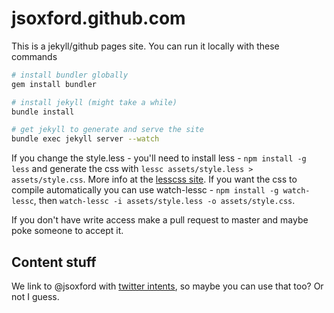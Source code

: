 jsoxford.github.com
===================

This is a jekyll/github pages site.  You can run it locally with these commands

```bash
# install bundler globally
gem install bundler

# install jekyll (might take a while)
bundle install

# get jekyll to generate and serve the site
bundle exec jekyll server --watch
```

If you change the style.less - you'll need to install less - `npm install -g less` and generate the css with `lessc assets/style.less > assets/style.css`.  More info at the [lesscss site](http://lesscss.org/).  If you want the css to compile automatically you can use watch-lessc - `npm install -g watch-lessc`, then `watch-lessc -i assets/style.less -o assets/style.css`.

If you don't have write access make a pull request to master and maybe poke someone to accept it.

Content stuff
-------------

We link to @jsoxford with [twitter intents](https://dev.twitter.com/docs/intents), so maybe you can use that too? Or not I guess.
